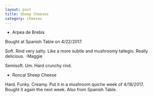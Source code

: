 ```yaml
---
layout: post
title: Sheep Cheeses
category: cheeses
---
```


* Arpea de Brebis

Bought at Spanish Table on 4/22/2017.

Soft. Rind very salty. Like a more subtle and mushroomy
tallegio. Really delicious. -Maggie

Semisoft. Um. Hard crunchy rind.

* Roncal Sheep Cheese

Hard. Funky. Creamy. Put it in a mushroom quiche week of
4/18/2017. Bought it again the next week. Also from Spanish Table.
